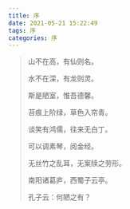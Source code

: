 ```yaml
---
title: 序
date: 2021-05-21 15:22:49
tags: 序
categories: 序
---
```


>山不在高，有仙则名。
>
>水不在深，有龙则灵。
>
>斯是陋室，惟吾德馨。
>
>苔痕上阶绿，草色入帘青。
>
>谈笑有鸿儒，往来无白丁。
>
>可以调素琴，阅金经。
>
>无丝竹之乱耳，无案牍之劳形。
>
>南阳诸葛庐，西蜀子云亭。
>
>孔子云：何陋之有？
